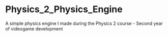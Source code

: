 # Physics_2_Physics_Engine
A simple physics engine I made during the Physics 2 course - Second year of videogame development
